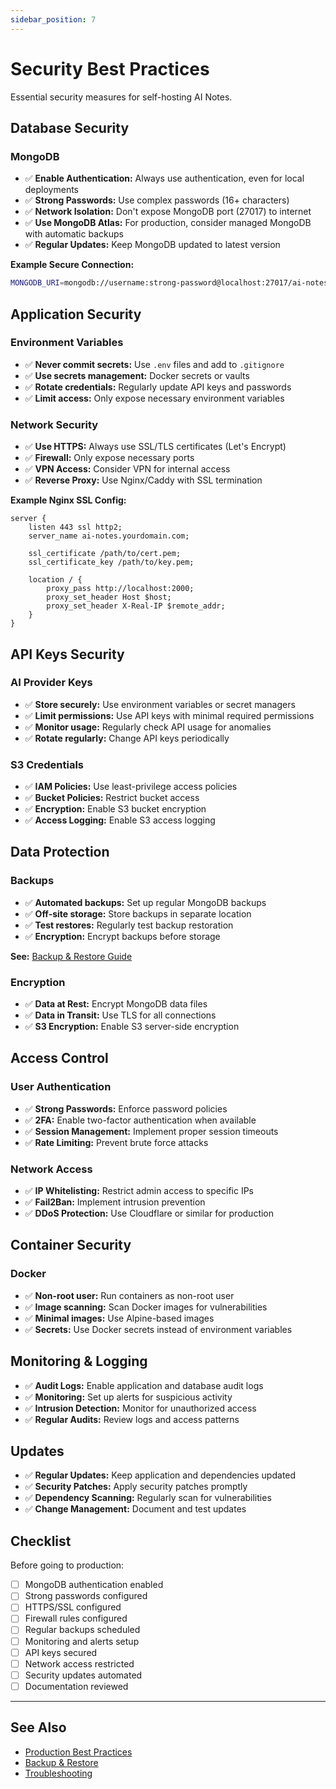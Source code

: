 ```yaml
---
sidebar_position: 7
---
```


# Security Best Practices

Essential security measures for self-hosting AI Notes.

## Database Security

### MongoDB

- ✅ **Enable Authentication:** Always use authentication, even for local deployments
- ✅ **Strong Passwords:** Use complex passwords (16+ characters)
- ✅ **Network Isolation:** Don't expose MongoDB port (27017) to internet
- ✅ **Use MongoDB Atlas:** For production, consider managed MongoDB with automatic backups
- ✅ **Regular Updates:** Keep MongoDB updated to latest version

**Example Secure Connection:**
```bash
MONGODB_URI=mongodb://username:strong-password@localhost:27017/ai-notes-xyz?authSource=admin&ssl=true
```

## Application Security

### Environment Variables

- ✅ **Never commit secrets:** Use `.env` files and add to `.gitignore`
- ✅ **Use secrets management:** Docker secrets or vaults
- ✅ **Rotate credentials:** Regularly update API keys and passwords
- ✅ **Limit access:** Only expose necessary environment variables

### Network Security

- ✅ **Use HTTPS:** Always use SSL/TLS certificates (Let's Encrypt)
- ✅ **Firewall:** Only expose necessary ports
- ✅ **VPN Access:** Consider VPN for internal access
- ✅ **Reverse Proxy:** Use Nginx/Caddy with SSL termination

**Example Nginx SSL Config:**
```nginx
server {
    listen 443 ssl http2;
    server_name ai-notes.yourdomain.com;
    
    ssl_certificate /path/to/cert.pem;
    ssl_certificate_key /path/to/key.pem;
    
    location / {
        proxy_pass http://localhost:2000;
        proxy_set_header Host $host;
        proxy_set_header X-Real-IP $remote_addr;
    }
}
```

## API Keys Security

### AI Provider Keys

- ✅ **Store securely:** Use environment variables or secret managers
- ✅ **Limit permissions:** Use API keys with minimal required permissions
- ✅ **Monitor usage:** Regularly check API usage for anomalies
- ✅ **Rotate regularly:** Change API keys periodically

### S3 Credentials

- ✅ **IAM Policies:** Use least-privilege access policies
- ✅ **Bucket Policies:** Restrict bucket access
- ✅ **Encryption:** Enable S3 bucket encryption
- ✅ **Access Logging:** Enable S3 access logging

## Data Protection

### Backups

- ✅ **Automated backups:** Set up regular MongoDB backups
- ✅ **Off-site storage:** Store backups in separate location
- ✅ **Test restores:** Regularly test backup restoration
- ✅ **Encryption:** Encrypt backups before storage

**See:** [Backup & Restore Guide](/docs/deployment/backup-restore)

### Encryption

- ✅ **Data at Rest:** Encrypt MongoDB data files
- ✅ **Data in Transit:** Use TLS for all connections
- ✅ **S3 Encryption:** Enable S3 server-side encryption

## Access Control

### User Authentication

- ✅ **Strong Passwords:** Enforce password policies
- ✅ **2FA:** Enable two-factor authentication when available
- ✅ **Session Management:** Implement proper session timeouts
- ✅ **Rate Limiting:** Prevent brute force attacks

### Network Access

- ✅ **IP Whitelisting:** Restrict admin access to specific IPs
- ✅ **Fail2Ban:** Implement intrusion prevention
- ✅ **DDoS Protection:** Use Cloudflare or similar for production

## Container Security

### Docker

- ✅ **Non-root user:** Run containers as non-root user
- ✅ **Image scanning:** Scan Docker images for vulnerabilities
- ✅ **Minimal images:** Use Alpine-based images
- ✅ **Secrets:** Use Docker secrets instead of environment variables

## Monitoring & Logging

- ✅ **Audit Logs:** Enable application and database audit logs
- ✅ **Monitoring:** Set up alerts for suspicious activity
- ✅ **Intrusion Detection:** Monitor for unauthorized access
- ✅ **Regular Audits:** Review logs and access patterns

## Updates

- ✅ **Regular Updates:** Keep application and dependencies updated
- ✅ **Security Patches:** Apply security patches promptly
- ✅ **Dependency Scanning:** Regularly scan for vulnerabilities
- ✅ **Change Management:** Document and test updates

## Checklist

Before going to production:

- [ ] MongoDB authentication enabled
- [ ] Strong passwords configured
- [ ] HTTPS/SSL configured
- [ ] Firewall rules configured
- [ ] Regular backups scheduled
- [ ] Monitoring and alerts setup
- [ ] API keys secured
- [ ] Network access restricted
- [ ] Security updates automated
- [ ] Documentation reviewed

---

## See Also

- [Production Best Practices](/docs/deployment/production)
- [Backup & Restore](/docs/deployment/backup-restore)
- [Troubleshooting](/docs/deployment/troubleshooting)

